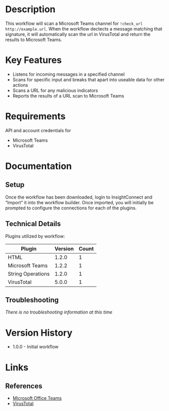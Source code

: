 # Description

This workflow will scan a Microsoft Teams channel for `!check_url http://example.url`. When the workflow dectects a message matching that signature, it will automatically scan the url in VirusTotal and return the results to Microsoft Teams.

# Key Features

* Listens for incoming messages in a specified channel
* Scans for specific input and breaks that apart into useable data for other actions
* Scans a URL for any malicious indicators
* Reports the results of a URL scan to Microsoft Teams

# Requirements

API and account credentials for

* Microsoft Teams
* VirusTotal

# Documentation

## Setup

Once the workflow has been downloaded, login to InsightConnect and “Import” it into the workflow builder. Once imported, you will initially be prompted to configure the connections for each of the plugins.

## Technical Details

Plugins utilized by workflow:

|Plugin|Version|Count|
|----|----|--------|
|HTML|1.2.0|1|
|Microsoft Teams|1.2.2|1|
|String Operations|1.2.0|1|
|VirusTotal|5.0.0|1|

## Troubleshooting

_There is no troubleshooting information at this time_

# Version History

* 1.0.0 - Initial workflow

# Links

## References

* [Microsoft Office Teams](https://products.office.com/en-us/microsoft-teams/group-chat-software)
* [VirusTotal](https://www.virustotal.com/)